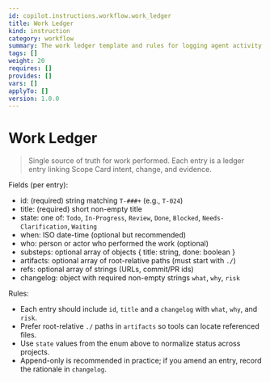 ```yaml
---
id: copilot.instructions.workflow.work_ledger
title: Work Ledger
kind: instruction
category: workflow
summary: The work ledger template and rules for logging agent activity and changes.
tags: []
weight: 20
requires: []
provides: []
vars: []
applyTo: []
version: 1.0.0
---
```


# Work Ledger

> Single source of truth for work performed. Each entry is a ledger entry linking Scope Card intent, change, and evidence.

Fields (per entry):

- id: (required) string matching `T-###+` (e.g., `T-024`)
- title: (required) short non-empty title
- state: one of: `Todo`, `In-Progress`, `Review`, `Done`, `Blocked`, `Needs-Clarification`, `Waiting`
- when: ISO date-time (optional but recommended)
- who: person or actor who performed the work (optional)
- substeps: optional array of objects { title: string, done: boolean }
- artifacts: optional array of root-relative paths (must start with `./`)
- refs: optional array of strings (URLs, commit/PR ids)
- changelog: object with required non-empty strings `what`, `why`, `risk`

Rules:

- Each entry should include `id`, `title` and a `changelog` with `what`, `why`, and `risk`.
- Prefer root-relative `./` paths in `artifacts` so tools can locate referenced files.
- Use `state` values from the enum above to normalize status across projects.
- Append-only is recommended in practice; if you amend an entry, record the rationale in `changelog`.
